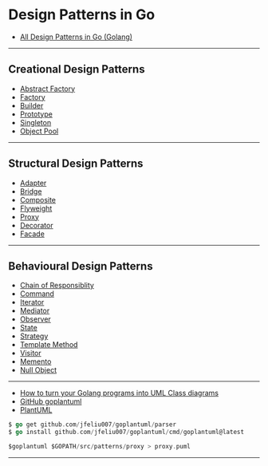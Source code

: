 
# Design Patterns in Go

* [All Design Patterns in Go (Golang)](https://golangbyexample.com/all-design-patterns-golang/)

***

## Creational Design Patterns

* [Abstract Factory]()
* [Factory]()
* [Builder]()
* [Prototype]()
* [Singleton]()
* [Object Pool]()

***

## Structural Design Patterns

* [Adapter]()
* [Bridge]()
* [Composite]()
* [Flyweight]()
* [Proxy](https://github.com/muarshad01/Design_Patterns_Go/blob/master/proxy.md)
* [Decorator]()
* [Facade]()

***

## Behavioural Design Patterns

* [Chain of Responsiblity]()
* [Command]()
* [Iterator]()
* [Mediator]()
* [Observer]()
* [State]()
* [Strategy]()
* [Template Method]()
* [Visitor]()
* [Memento]()
* [Null Object]()

***

* [How to turn your Golang programs into UML Class diagrams](https://www.reddit.com/r/golang/comments/ccc3cd/how_to_turn_your_golang_programs_into_uml_class/)
* [GitHub goplantuml](https://github.com/jfeliu007/goplantuml)
* [PlantUML](https://www.plantuml.com/plantuml/uml/SyfFKj2rKt3CoKnELR1Io4ZDoSa70000)


```go
$ go get github.com/jfeliu007/goplantuml/parser
$ go install github.com/jfeliu007/goplantuml/cmd/goplantuml@latest

$goplantuml $GOPATH/src/patterns/proxy > proxy.puml
```

***
